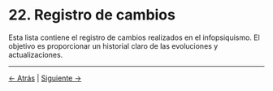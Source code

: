 # 22. Registro de cambios

Esta lista contiene el registro de cambios realizados en el infopsiquismo. El objetivo es proporcionar un historial claro de las evoluciones y actualizaciones.

---
<div class="navigation-links">
<a href="../21_Colaboradores/" class="nav-link prev-link">← Atrás</a> | <a href="../23_Referencias_y_fuentes/" class="nav-link next-link">Siguiente →</a>
</div>
